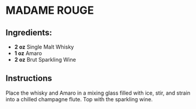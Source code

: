 # MADAME ROUGE

## Ingredients:
- **2 oz** Single Malt Whisky
- **1 oz** Amaro
- **2 oz** Brut Sparkling Wine

## Instructions
Place the whisky and Amaro in a mixing glass filled with ice, stir, and strain into a chilled champagne flute. Top with the sparkling wine.

